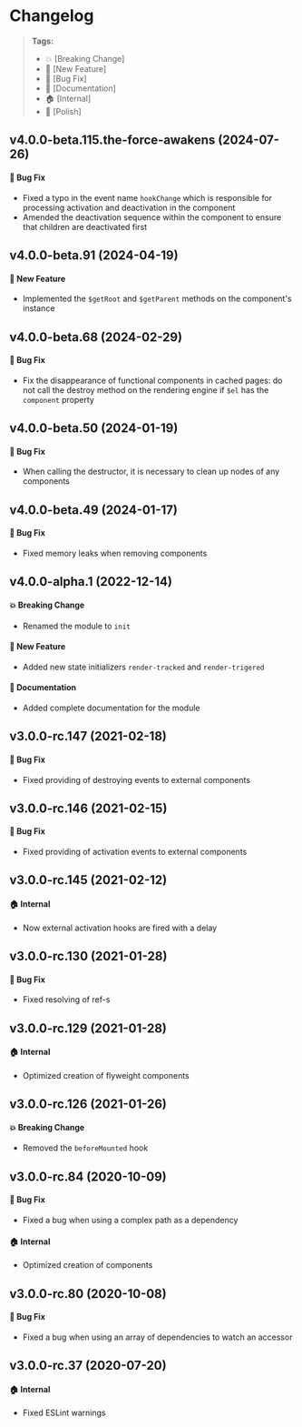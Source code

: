 Changelog
=========

> **Tags:**
> - :boom:       [Breaking Change]
> - :rocket:     [New Feature]
> - :bug:        [Bug Fix]
> - :memo:       [Documentation]
> - :house:      [Internal]
> - :nail_care:  [Polish]

## v4.0.0-beta.115.the-force-awakens (2024-07-26)

#### :bug: Bug Fix

* Fixed a typo in the event name `hookChange` which is responsible for processing activation and deactivation in the component
* Amended the deactivation sequence within the component to ensure that children are deactivated first

## v4.0.0-beta.91 (2024-04-19)

#### :rocket: New Feature

* Implemented the `$getRoot` and `$getParent` methods on the component's instance

## v4.0.0-beta.68 (2024-02-29)

#### :bug: Bug Fix

* Fix the disappearance of functional components in cached pages:
do not call the destroy method on the rendering engine if `$el` has the `component` property

## v4.0.0-beta.50 (2024-01-19)

#### :bug: Bug Fix

* When calling the destructor, it is necessary to clean up nodes of any components

## v4.0.0-beta.49 (2024-01-17)

#### :bug: Bug Fix

* Fixed memory leaks when removing components

## v4.0.0-alpha.1 (2022-12-14)

#### :boom: Breaking Change

* Renamed the module to `init`

#### :rocket: New Feature

* Added new state initializers `render-tracked` and `render-trigered`

#### :memo: Documentation

* Added complete documentation for the module

## v3.0.0-rc.147 (2021-02-18)

#### :bug: Bug Fix

* Fixed providing of destroying events to external components

## v3.0.0-rc.146 (2021-02-15)

#### :bug: Bug Fix

* Fixed providing of activation events to external components

## v3.0.0-rc.145 (2021-02-12)

#### :house: Internal

* Now external activation hooks are fired with a delay

## v3.0.0-rc.130 (2021-01-28)

#### :bug: Bug Fix

* Fixed resolving of ref-s

## v3.0.0-rc.129 (2021-01-28)

#### :house: Internal

* Optimized creation of flyweight components

## v3.0.0-rc.126 (2021-01-26)

#### :boom: Breaking Change

* Removed the `beforeMounted` hook

## v3.0.0-rc.84 (2020-10-09)

#### :bug: Bug Fix

* Fixed a bug when using a complex path as a dependency

#### :house: Internal

* Optimized creation of components

## v3.0.0-rc.80 (2020-10-08)

#### :bug: Bug Fix

* Fixed a bug when using an array of dependencies to watch an accessor

## v3.0.0-rc.37 (2020-07-20)

#### :house: Internal

* Fixed ESLint warnings
